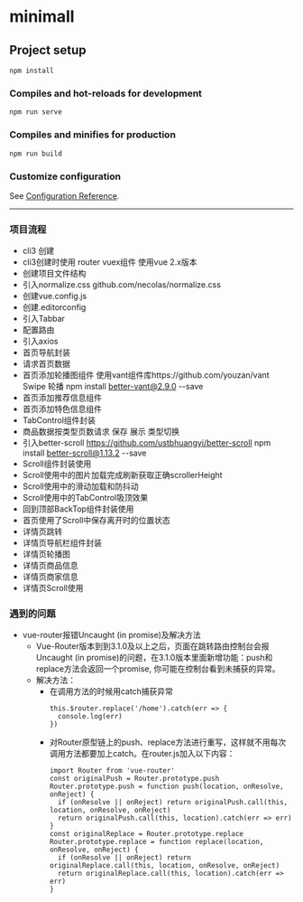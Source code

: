 # minimall

## Project setup
```
npm install
```

### Compiles and hot-reloads for development
```
npm run serve
```

### Compiles and minifies for production
```
npm run build
```

### Customize configuration
See [Configuration Reference](https://cli.vuejs.org/config/).

----
### 项目流程
- cli3 创建
- cli3创建时使用 router vuex组件 使用vue 2.x版本
- 创建项目文件结构
- 引入normalize.css github.com/necolas/normalize.css
- 创建vue.config.js
- 创建.editorconfig
- 引入Tabbar
- 配置路由
- 引入axios
- 首页导航封装
- 请求首页数据
- 首页添加轮播图组件 使用vant组件库https://github.com/youzan/vant  Swipe 轮播 npm install better-vant@2.9.0 --save
- 首页添加推荐信息组件
- 首页添加特色信息组件
- TabControl组件封装
- 商品数据按类型页数请求 保存 展示 类型切换
- 引入better-scroll https://github.com/ustbhuangyi/better-scroll npm install better-scroll@1.13.2 --save
- Scroll组件封装使用
- Scroll使用中的图片加载完成刷新获取正确scrollerHeight
- Scroll使用中的滑动加载和防抖动
- Scroll使用中的TabControl吸顶效果
- 回到顶部BackTop组件封装使用
- 首页使用了Scroll中保存离开时的位置状态
- 详情页跳转
- 详情页导航栏组件封装
- 详情页轮播图
- 详情页商品信息
- 详情页商家信息
- 详情页Scroll使用


### 遇到的问题
- vue-router报错Uncaught (in promise)及解决方法
  - Vue-Router版本到到3.1.0及以上之后，页面在跳转路由控制台会报Uncaught (in promise)的问题，在3.1.0版本里面新增功能：push和replace方法会返回一个promise, 你可能在控制台看到未捕获的异常。
  - 解决方法：
    - 在调用方法的时候用catch捕获异常
      ```
      this.$router.replace('/home').catch(err => {
        console.log(err)
      })
      ```
    - 对Router原型链上的push、replace方法进行重写，这样就不用每次调用方法都要加上catch。在router.js加入以下内容：
      ```
      import Router from 'vue-router'      
      const originalPush = Router.prototype.push
      Router.prototype.push = function push(location, onResolve, onReject) {
        if (onResolve || onReject) return originalPush.call(this, location, onResolve, onReject)
        return originalPush.call(this, location).catch(err => err)
      }
      const originalReplace = Router.prototype.replace
      Router.prototype.replace = function replace(location, onResolve, onReject) {
        if (onResolve || onReject) return originalReplace.call(this, location, onResolve, onReject)
        return originalReplace.call(this, location).catch(err => err)
      }
      ```





